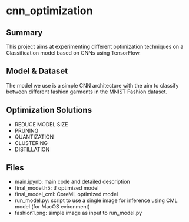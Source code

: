 # cnn_optimization

## Summary

This project aims at experimenting different optimization techniques on a Classification model based on CNNs using TensorFlow.

## Model & Dataset
The model we use is a simple CNN architecture with the aim to classify between different fashion garments in the MNIST Fashion dataset.

## Optimization Solutions

* REDUCE MODEL SIZE
* PRUNING
* QUANTIZATION
* CLUSTERING
* DISTILLATION

## Files
- main.ipynb: main code and detailed description
- final_model.h5: tf optimized model
- final_model_cml: CoreML optimized model
- run_model.py: script to use a single image for inference using CML model (for MacOS evironment)
- fashion1.png: simple image as input to run_model.py
